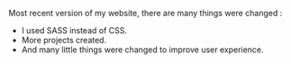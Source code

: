 Most recent version of my website, there are many things were changed :

- I used SASS instead of CSS.
- More projects created.
- And many little things were changed to improve user experience.
